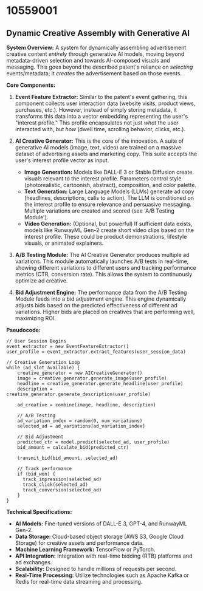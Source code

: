 # 10559001

## Dynamic Creative Assembly with Generative AI

**System Overview:** A system for dynamically assembling advertisement creative content *entirely* through generative AI models, moving beyond metadata-driven selection and towards AI-composed visuals and messaging. This goes beyond the described patent's reliance on *selecting* events/metadata; it *creates* the advertisement based on those events.

**Core Components:**

1.  **Event Feature Extractor:**  Similar to the patent's event gathering, this component collects user interaction data (website visits, product views, purchases, etc.). However, instead of simply storing metadata, it transforms this data into a vector embedding representing the user's "interest profile." This profile encapsulates not just *what* the user interacted with, but *how* (dwell time, scrolling behavior, clicks, etc.).

2.  **AI Creative Generator:**  This is the core of the innovation.  A suite of generative AI models (image, text, video) are trained on a massive dataset of advertising assets and marketing copy. This suite accepts the user's interest profile vector as input.  

    *   **Image Generation:**  Models like DALL-E 3 or Stable Diffusion create visuals relevant to the interest profile.  Parameters control style (photorealistic, cartoonish, abstract), composition, and color palette.
    *   **Text Generation:**  Large Language Models (LLMs) generate ad copy (headlines, descriptions, calls to action). The LLM is conditioned on the interest profile to ensure relevance and persuasive messaging. Multiple variations are created and scored (see 'A/B Testing Module').
    *   **Video Generation:** (Optional, but powerful)  If sufficient data exists, models like RunwayML Gen-2 create short video clips based on the interest profile.  These could be product demonstrations, lifestyle visuals, or animated explainers.

3.  **A/B Testing Module:**  The AI Creative Generator produces multiple ad variations. This module automatically launches A/B tests in real-time, showing different variations to different users and tracking performance metrics (CTR, conversion rate). This allows the system to continuously optimize ad creative.

4.  **Bid Adjustment Engine:** The performance data from the A/B Testing Module feeds into a bid adjustment engine. This engine dynamically adjusts bids based on the predicted effectiveness of different ad variations. Higher bids are placed on creatives that are performing well, maximizing ROI.

**Pseudocode:**

```
// User Session Begins
event_extractor = new EventFeatureExtractor()
user_profile = event_extractor.extract_features(user_session_data)

// Creative Generation Loop
while (ad_slot_available) {
    creative_generator = new AICreativeGenerator()
    image = creative_generator.generate_image(user_profile)
    headline = creative_generator.generate_headline(user_profile)
    description = creative_generator.generate_description(user_profile)
    
    ad_creative = combine(image, headline, description)
    
    // A/B Testing
    ad_variation_index = random(0, num_variations)
    selected_ad = ad_variations[ad_variation_index]
    
    // Bid Adjustment
    predicted_ctr = model.predict(selected_ad, user_profile)
    bid_amount = calculate_bid(predicted_ctr)
    
    transmit_bid(bid_amount, selected_ad)
    
    // Track performance
    if (bid_won) {
      track_impression(selected_ad)
      track_click(selected_ad)
      track_conversion(selected_ad)
    }
}
```

**Technical Specifications:**

*   **AI Models:** Fine-tuned versions of DALL-E 3, GPT-4, and RunwayML Gen-2.
*   **Data Storage:** Cloud-based object storage (AWS S3, Google Cloud Storage) for creative assets and performance data.
*   **Machine Learning Framework:** TensorFlow or PyTorch.
*   **API Integration:**  Integration with real-time bidding (RTB) platforms and ad exchanges.
*   **Scalability:** Designed to handle millions of requests per second.
*   **Real-Time Processing:** Utilize technologies such as Apache Kafka or Redis for real-time data streaming and processing.